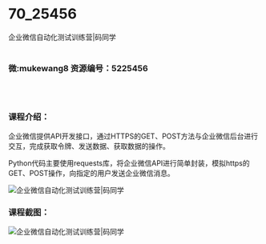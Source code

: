 # 70_25456
企业微信自动化测试训练营|码同学
<br/></br>
<h3>微:mukewang8 资源编号：5225456</h3>
<br/></br>
<h3>课程介绍：</h3>
<p><a title="查看与 企业微信 相关的文章" target="_blank">企业微信</a>提供API开发接口，通过HTTPS的GET、POST方法与<a title="查看与 企业微信 相关的文章" target="_blank">企业微信</a>后台进行交互，完成获取令牌、发送数据、获取数据的操作。</p>
<p>Python代码主要使用requests库，将企业微信API进行简单封装，模拟https的GET、POST操作，向指定的用户发送企业微信消息。</p>
<p><img src="https://www.ko996.com/wp-content/uploads/img/2022/07/1-99-300x129.png" alt="企业微信自动化测试训练营|码同学"></p>
<div class="info-desc">
<h3>课程截图：</h3>
<p><img src="https://www.ko996.com/wp-content/uploads/img/2022/07/2-99.png" alt="企业微信自动化测试训练营|码同学"></p>


			
</div>
